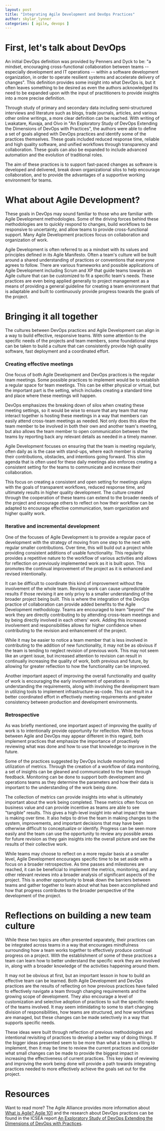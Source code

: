 ```yaml
---
layout: post
title: "Integrating Agile Development and DevOps Practices"
author: skylar_lynner
categories: [ agile, devops ]
---
```


# First, let's talk about DevOps

An initial DevOps definition was provided by Penners and Dyck
to be: "a mindset, encouraging cross-functional collaboration between
teams -- especially development and IT operations -- within a software
development organization, in order to operate resilient systems
and accelerate delivery of changes". This definition provides some
insight into what DevOps is, but it often leaves something to be
desired as even the authors acknowledged its need to be expanded upon
with the input of practitioners to provide insights into a more precise
definition.

Through study of primary and secondary data including semi-structured
interviews and literature such as blogs, trade journals, articles, and
various other online writings, a more clear definition can be reached.
With writing of Lwakatare, Kuvaja, and Oivo in "An Exploratory Study of
DevOps Extending the Dimensions of DevOps with Practices", the authors
were able to define a set of goals aligned with DevOps practices and
identify some of the practices themselves. These goals included reduced
response time, reliable and high quality software, and unified workflows
through transparency and collaboration. These goals can also be expanded
to include advanced automation and the evolution of traditional roles.

The aim of these practices is to support fast-paced changes as software
is developed and delivered, break down organizational silos to help
encourage collaboration, and to provide the advantages of a supportive
working environment for teams.

# What about Agile Development?

These goals in DevOps may sound familiar to those who are familiar with
Agile Development methodologies. Some of the driving forces behind these
methodologies are to quickly respond to changes, build workflows to be
responsive to uncertainty, and allow teams to provide cross-functional
support. Many Agile Development practices focus on collaboration and
organization of work.

Agile Development is often referred to as a mindset with its values
and principles defined in its Agile Manifesto. Often a team's culture
will be built around a shared understanding of practices or conventions
that everyone agrees to follow. There are various frameworks and
possible applications of Agile Development including Scrum and XP that
guide teams towards an Agile culture that can be customized to fit a
specific team's needs. These practices are even being applied generally
to project management as a means of providing a general guideline for
creating a team environment that is adaptable and built to continuously
provide progress towards the goals of the project.

# Bringing it all together

The cultures between DevOps practices and Agile Development can align
in a way to build effective, responsive teams. With some attention to
the specific needs of the projects and team members, some foundational
steps can be taken to build a culture that can consistently provide
high quality software, fast deployment and a coordinated effort.

### Creating effective meetings

One focus of both Agile Development and DevOps practices is the regular
team meetings. Some possible practices to implement would be to
establish a regular space for team meetings. This can be either physical
or virtual, but the important part is the setting, which includes
creating a standard time and place where these meetings will happen.

DevOps emphasizes the breaking down of silos when creating these meeting
settings, so it would be wise to ensure that any team that may interact
together is hosting these meetings in a way that members can easily
attend cross-team meetings as needed. Not only does this allow the team
member to be involved in both their own and another team's meeting, but
also allows the team member to open communication between the teams by
reporting back any relevant details as needed in a timely manner.

Agile Development focuses on ensuring that the team is meeting regularly,
often daily as is the case with stand-ups, where each member is sharing
their contributions, obstacles, and intentions going forward. This slim
agenda that is often used for these daily meetings also enforces creating
a consistent setting for the teams to communicate and increase their
collaboration.

This focus on creating a consistent and open setting for meetings aligns
with the goals of transparent workflows, reduced response time, and
ultimately results in higher quality development. The culture created
through the cooperation of these teams can extend to the broader needs
of the project and encourage others to reflect on how their workflow
can be adapted to encourage effective communication, team organization
and higher quality work.

### Iterative and incremental development

One of the focuses of Agile Development is to provide a regular pace
of development with the strategy of moving from one step to the next
with regular smaller contributions. Over time, this will build out
a project while providing consistent additions of usable functionality.
This regularity provides a repetitive nature to the workflow of
various activities and allows for reflection on previously implemented
work as it is built upon. This promotes the continual improvement of
the project as it is enhanced and revised intentionally.

It can be difficult to coordinate this kind of improvement without
the involvement of the whole team. Revising work can cause unpredictable
results if those revising it are only privy to a smaller understanding
of the broader project being built. This is where the integration of
the DevOps practice of collaboration can provide added benefits to the
Agile Development methodology. Teams are encouraged to learn "beyond"
the work they are directly contributing to by attending cross-team
meetings and by being directly involved in each others' work. Adding this
increased involvement and responsibilities allows for higher confidence
when contributing to the revision and enhancement of the project.

While it may be easier to notice a team member that is less involved
in contributing to the addition of new functionality, it may not be
as obvious if the team is tending to neglect revision of previous work.
This may not seem like an urgent issue, but increased attention to
revision can result in continually increasing the quality of work,
both previous and future, by allowing for greater reflection to how
the functionality can be improved.

Another important aspect of improving the overall functionality and
quality of work is encouraging the early involvement of operations in
understanding the requirements, along with involving the development
team in utilizing tools to implement infrastructure-as-code. This can
result in a better coordinated effort in effectively meeting
requirements and greater consistency between production and development
environments.

### Retrospective

As was briefly mentioned, one important aspect of improving the quality
of work is to intentionally provide opportunity for reflection. While
the focus between Agile and DevOps may appear different in this regard,
both implement practices that emphasize the importance of proactively
reviewing what was done and how to use that knowledge to improve in
the future.

Some of the practices suggested by DevOps include monitoring and
utilization of metrics. Through the creation of a workflow of data
monitoring, a set of insights can be gleaned and communicated to
the team through feedback. Monitoring can be done to support both
development and operations teams as they determine the parameters
and how their data is important to the understanding of the work
being done.

The collection of metrics can provide insights into what is
ultimately important about the work being completed. These metrics
often focus on business value and can provide incentive as teams
are able to see "tangible" results. This gives a high-level insight
into what impact the team is making over time. It also helps to
drive the team in making changes to the system, improvements, and
important decisions that may have been otherwise difficult to
conceptualize or identify. Progress can be seen more easily and
the team can use the opportunity to review any possible areas for
future revision as they gain insights into the overall picture and
see the results of their collective work.

While teams may choose to reflect on a more regular basis at a
smaller level, Agile Development encourages specific time to be set
aside with a focus on a broader retrospective. As time passes and
milestones are reached, it can be beneficial to implement the
metrics, monitoring, and any other relevant reviews into a broader
analysis of significant aspects of the project. This is another
opportunity to break down the barriers between teams and gather
together to learn about what has been accomplished and how that
progress contributes to the broader perspective of the development
of the project.

# Reflections on building a new team culture

While these two topics are often presented separately, their practices
can be integrated across teams in a way that encourages mindfulness
surrounding how a team works together to effectively produce continual
progress on a project. With the establishment of some of these practices
a team can learn how to better understand the specific work they are
involved in, along with a broader knowledge of the activities happening
around them.

It may not be obvious at first, but an important lesson in how to build
an effective team can be learned. Both Agile Development and DevOps
practices are the results of reflecting on how previous practices have
failed to effectively navigate a team through changing requirements and
the growing scope of development. They also encourage a level of
customization and selective adoption of practices to suit the specific
needs of the teams involved. It may seem intimidating to some to start
changing division of responsibilities, how teams are structured, and
how workflows are managed, but these changes can be made selectively
in a way that supports specific needs.

These ideas were built through reflection of previous methodologies
and intentional revisiting of practices to develop a better way of
doing things. If the bigger ideas presented seem to be more than
what a team is willing to implement, then it may be time to review
the current practices and consider what small changes can be made to
provide the biggest impact in increasing the effectiveness of current
practices. This key idea of reviewing and improving the work being done
will provide a path towards integrating practices needed to more
effectively achieve the goals set out for the project.

# Resources

Want to read more? The Agile Alliance provides more information about
[What is Agile? Agile 101](https://www.agilealliance.org/agile101/)
and the research about DevOps practices can be found in the ICSEA report
[An Exploratory Study of DevOps Extending the Dimensions of DevOps with Practices](https://www.researchgate.net/profile/Luigi-Lavazza/publication/307576316_ICSEA_2016_The_Eleventh_International_Conference_on_Software_Engineering_Advances/links/57c9a36a08ae3ac722af8728/ICSEA-2016-The-Eleventh-International-Conference-on-Software-Engineering-Advances.pdf#page=105).
